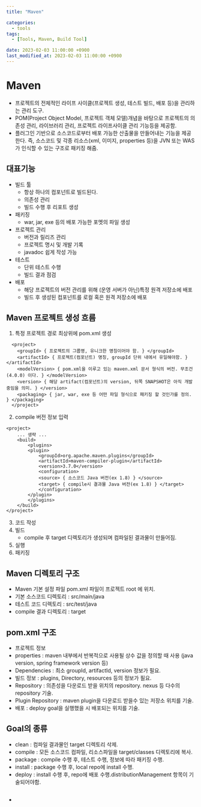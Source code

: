 ```yaml
---
title: "Maven"

categories: 
  - tools
tags:
  - [Tools, Maven, Build Tool]

date: 2023-02-03 11:00:00 +0900
last_modified_at: 2023-02-03 11:00:00 +0900
---
```


# Maven
* 프로젝트의 전체적인 라이프 사이클(프로젝트 생성, 테스트 빌드, 배포 등)을 관리하는 관리 도구.
* POM(Project Object Model, 프로젝트 객체 모델)개념을 바탕으로 프로젝트의 의존성 관리, 라이브러리 관리, 프로젝트 라이프사이클 관리 기능등을 제공함.
* 플러그인 기반으로 소스코드로부터 배포 가능한 산출물을 만들어내는 기능을 제공한다. 즉, 소스코드 및 각종 리소스(xml, 이미지, properties 등)을 JVN 또는 WAS가 인식할 수 있는 구조로 패키징 해줌.

## 대표기능
* 빌드 툴
  * 항상 하나의 컴포넌트로 빌드된다.
  * 의존성 관리
  * 빌드 수행 후 리포트 생성
* 패키징
  * war, jar, exe 등의 배포 가능한 포멧의 파일 생성
* 프로젝트 관리
  * 버전과 릴리즈 관리
  * 프로젝트 명시 및 개발 기록
  * javadoc 쉽게 작성 가능
* 테스트
  * 단위 테스트 수행
  * 빌드 결과 점검
* 배포
  * 해당 프로젝트의 버전 관리를 위해 (운영 서버가 아닌)특정 원격 저장소에 배포
  * 빌드 후 생성된 컴포넌트를 로컬 혹은 원격 저장소에 배포

## Maven 프로젝트 생성 흐름
1. 특정 프로젝트 경로 최상위에 pom.xml 생성
```
  <project>
    <groupId> { 프로젝트의 그룹명, 유니크한 명칭이어야 함. } </groupId>
    <artifactId> { 프로젝트(컴포넌트) 명칭, groupId 단위 내에서 유일해야함. } </artifactId>
    <modelVersion> { pom.xml을 이루고 있는 maven.xml 문서 형식의 버전. 무조건 (4.0.0) 이다. } </modelVersion>
    <version> { 해당 artifact(컴포넌트)의 version, 뒤쪽 SNAPSHOT은 아직 개발 중임을 의미. } </version>
    <packaging> { jar, war, exe 등 어떤 파일 형식으로 패키징 할 것인가를 정의. } </packaging>
  </project>
```
2. compile 버전 정보 입력
```
<project>
    ... 생략 ...
    <build>
        <plugins>
        <plugin>
            <groupId>org.apache.maven.plugins</groupId>
            <artifactId>maven-compiler-plugin</artifactId>
            <version>3.7.0</version>
            <configuration>
            <source> { 소스코드 Java 버전(ex 1.8) } </source>
            <target> { compile시 결과물 Java 버전(ex 1.8) } </target>
            </configuration>
        </plugin>
        </plugins>
    </build>
</project>
```
3. 코드 작성
4. 빌드
   * compile 후 target 디렉토리가 생성되며 컴파일된 결과물이 만들어짐.
5. 실행
6. 패키징

## Maven 디렉토리 구조
* Maven 기본 설정 파일 pom.xml 파일이 프로젝트 root 에 위치.
* 기본 소스코드 디렉토리 : src/main/java
* 테스트 코드 디렉토리 : src/test/java
* compile 결과 디렉토리 : target

## pom.xml 구조
* 프로젝트 정보
* properties : maven 내부에서 반복적으로 사용될 상수 값을 정의할 때 사용 (java version, spring framework version 등)
* Dependencies : 최소 groupId, artifactId, version 정보가 필요.
* 빌드 정보 : plugins, Directory, resources 등의 정보가 필요.
* Repository : 의존성을 다운로드 받을 위치의 repository. nexus 등 다수의 repository 기술.
* Plugin Repository : maven plugin을 다운로드 받을수 있는 저장소 위치를 기술.
* 배포 : deploy goal을 실행했을 시 배포되는 위치를 기술.

## Goal의 종류
* clean : 컴파일 결과물인 target 디렉토리 삭제.
* compile : 모든 소스코드 컴파일, 리소스파일을 target/classes 디렉토리에 복사.
* package : compile 수행 후, 테스트 수행, <packaging> 정보에 따라 패키징 수행.
* install : package 수행 후, local repo에 install 수행.
* deploy : install 수행 후, repo에 배포 수행.distributionManagement 항목이 기술되어야함.

## 
* 